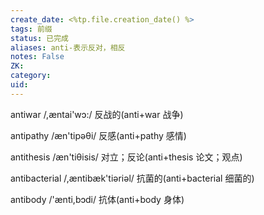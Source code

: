 ```yaml
---
create_date: <%tp.file.creation_date() %>
tags: 前缀
status: 已完成 
aliases: anti-表示反对，相反
notes: False
ZK: 
category: 
uid: 
---
```


antiwar /,æntai'wɔ:/ 反战的(anti+war 战争)

antipathy /æn'tipəθi/ 反感(anti+pathy 感情)

antithesis /æn'tiθisis/ 对立；反论(anti+thesis 论文；观点)

antibacterial /,æntibæk'tiəriəl/ 抗菌的(anti+bacterial 细菌的)

antibody /'ænti,bɔdi/ 抗体(anti+body 身体)
